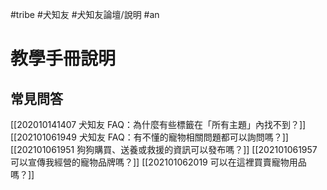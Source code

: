 #tribe #犬知友 #犬知友論壇/說明 #an 

# 教學手冊說明

## 常見問答
[[202010141407 犬知友 FAQ：為什麼有些標籤在「所有主題」內找不到？]]
[[202101061949 犬知友 FAQ：有不懂的寵物相關問題都可以詢問嗎？]]
[[202101061951 狗狗購買、送養或救援的資訊可以發布嗎？]]
[[202101061957 可以宣傳我經營的寵物品牌嗎？]]
[[202101062019 可以在這裡買賣寵物用品嗎？]]

